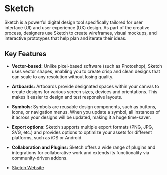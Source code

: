 # Sketch

Sketch is a powerful digital design tool specifically tailored for user interface (UI) and user experience (UX) design. As part of the creative process, designers use Sketch to create wireframes, visual mockups, and interactive prototypes that help plan and iterate their ideas.

## Key Features

- **Vector-based:** Unlike pixel-based software (such as Photoshop), Sketch uses vector shapes, enabling you to create crisp and clean designs that can scale to any resolution without losing quality.

- **Artboards:** Artboards provide designated spaces within your canvas to create designs for various screen sizes, devices and orientations. This makes it easier to design and test responsive layouts.

- **Symbols:** Symbols are reusable design components, such as buttons, icons, or navigation menus. When you update a symbol, all instances of it across your designs will be updated, making it a huge time-saver.

- **Export options:** Sketch supports multiple export formats (PNG, JPG, SVG, etc.) and provides options to optimize your assets for different platforms, such as iOS or Android.

- **Collaboration and Plugins:** Sketch offers a wide range of plugins and integrations for collaborative work and extends its functionality via community-driven addons.

- [Sketch Website](https://www.sketch.com/)